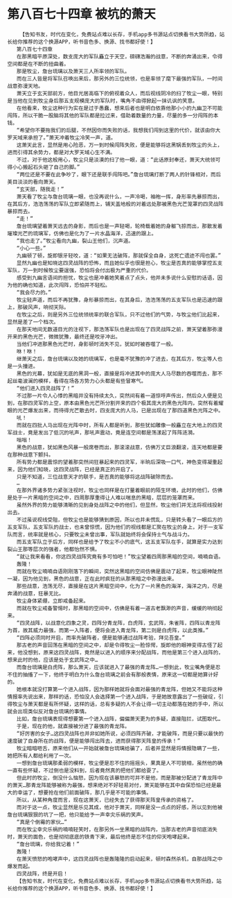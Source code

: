 # 第八百七十四章 被坑的萧天
        【告知书友，时代在变化，免费站点难以长存，手机app多书源站点切换看书大势所趋，站长给你推荐的这个换源APP，听书音色多、换源、找书都好使！】
       第八百七十四章
       在那黑暗平原深处，数支庞大的军队矗立于天空，磅礴浩瀚的战意，不断的奔涌出来，令得空间都是在不断的扭曲着。
       那是牧尘，詹台琉璃以及萧天三人所率领的军队。
       而在三人皆是将军队召唤出来后，那另外的三位统领，也是率领了麾下最强的军队，一时间战意弥漫天地。
       萧天立于玄天部前方，他目光居高临下的俯视着众人，而后视线阴冷的扫了牧尘一眼，特别是当他在见到牧尘身后那五支规模庞大的军队时，嘴角不由得掀起一抹讥讽的笑意。
       在他看来，牧尘这种行为实在是过于愚蠢，想来后者也是明白依靠他那小小的九幽卫不可能闯阵，所以干脆一股脑将其他的军队都是拉过来，借助着数量的力量，尽量的多一分闯阵的本钱。
       “希望你不要拖我们的后腿，不然因你而失败的话，我想我们闯到这里的代价，就该由你大罗天域来承担了。”萧天冲着牧尘冷笑一声，道。
       这萧天此言，显然是用心险恶，万一到时候闯阵失败，便是能够将这黑锅丢到牧尘的头上，进而引得其余势力，都是对大罗天域心生不满。
       不过，对于他这般用心，牧尘只是淡漠的扫了他一眼，道：“此话原封奉还，萧天大统领可得小心搬起石头砸了自己的脚。”
       “两位还是不要在此争吵了，眼下还是联手闯阵吧。”詹台琉璃打断了两人的针锋相对，而后美目淡淡的看向萧天。
       “玄天部，随我走！”
       萧天看了牧尘与詹台琉璃一眼，也没再说什么，一声冷喝，袖袍一挥，身形率先暴掠而出，在其后方，浩浩荡荡的军队立即紧随而上，铺天盖地般的对着远处那被黑色光芒笼罩的四灵战阵暴掠而去。
       “走！”
       詹台琉璃望着萧天远去的身影，而后也是一声轻喝，轮椅载着她的身躯飞掠而出，那散发着璀璨光芒的琉璃军，仿佛也是化为了一片水晶海洋，迅速的跟上。
       “我也走了。”牧尘看向九幽，裂山王他们，沉声道。
       “小心一些。”
       九幽顿了顿，旋即银牙轻咬，道：“如果无法破阵，那就保全自身，这死亡遗迹不闯也罢。”
       显然九幽也是知晓这四灵战阵的恐怖，而且她似乎也很是担心，牧尘是否真的能够掌控五支军队，万一到时候牧尘要逞强，恐怕将会付出极为严重的代价。
       感受到九幽言语间的担忧，牧尘也是冲着她笑着点了点头，他并未多说什么安慰的话语，因为他的确也知道，此次闯阵，恐怕并不轻松。
       “我会尽力的。”
       牧尘轻声道，而后不再犹豫，身形暴掠而出，在其身后，浩浩荡荡的五支军队也是迅速的跟上，那破风声，响彻天际。
       在牧尘之后，则是另外三位统领统率的联合军队，只不过他们的气势，与牧尘他们比起来，显然是差了一个档次。
       在那天地间无数道目光的注视下，那浩荡军队也是出现在了四灵战阵之前，萧天望着那弥漫开来的黑色光芒，微微犹豫，最终还是咬牙冲出。
       当他们冲进那黑色光芒时，身影顿时消失不见，犹如时被吞噬了一般。
       咻！咻！
       继萧天之后，詹台琉璃以及她的琉璃军，也是毫不犹豫的冲了进去，在其后方，牧尘等人也是一头撞进。
       黑色的光幕，犹如是无底的黑洞一般，直接是将冲进其中的庞大人马尽数的吞噬而去，那不起丝毫波澜的模样，看得在场各方势力心头都是有些冒寒气。
       “他们进入四灵战阵了！”
       不过那一片令人心悸的黑暗并没有持续太久，突然间有着一道惊呼声传出，然后众人便是见到，在那四灵军的上空，原本由黑色光芒所分割开来的四个极其庞大的黑色光阵内，突然有着耀眼的光芒爆发出来，而待得光芒散去时，四支庞大的人马，已是出现在了那四道黑色光阵之中。
       吼！
       而就在四批人马出现在光阵中时，所有人都是听到，那些犹如雕像一般矗立在大地上的四灵军战士，竟是发出了低沉的吼声，那吼声震动，竟是连空间都是荡漾起了阵阵涟漪。
       嗡嗡！
       黑色的战意，犹如黑色风暴一般席卷而出，那滚滚战意，仿佛万丈巨浪翻滚，连天地都是要在那种战意下颤抖。
       所有势力都是震惊的望着那突然间狂暴起来的四灵军，半晌后深吸一口气，神色变得凝重起来，因为他们知晓，这四灵战阵，已经是真正的开启了。
       只是不知道，三位战意天才的联手，是否真的能够将这战阵破除而去。
       …
       在那外界诸多势力紧张注视时，牧尘也同样是在打量着眼前的陌生环境，此时的他们，仿佛是处于一片黑暗的空间之中，四周那厚重得让人难以喘息的黑暗，层层的笼罩而来。
       虽然外界的势力能够清晰的见到身处战阵之中的他们，但显然，牧尘他们并无法将视线投射出去。
       不过虽说视线受阻，但牧尘也是能够猜到原因，所以也并未慌乱，只是转头看了一眼后方的五支军队，五支军队的战士，也未曾惊慌，因为他们的视线都是汇聚在牧尘的身上，对于一支军队而言，统率就是核心，只要牧尘未曾出事，军队就始终将会保持士气与战斗力。
       而五支军队立于后方，同样也是给予了牧尘不小的底气，这五支军队在手，就算是实力达到裂山王那等层次的强者，他都怡然不惧。
       “就让我来看看，你这四灵战阵究竟有多可怕吧！”牧尘望着四周那黑暗的空间，喃喃自语。
       轰隆！
       而就在牧尘喃喃自语刚刚落下的瞬间，突然这黑暗的空间仿佛是震动了起来，牧尘眼神陡然一凝，因为他见到，黑色的战意，正在此时疯狂的从那黑暗之中弥漫出来。
       那些战意，浩荡无尽，直接是在这片黑暗空间中，化为了一片黑色的海洋，海洋之内，尽是奔涌的战意，狂暴无比。
       牧尘身体紧绷，立即戒备起来。
       而就在牧尘戒备警惕时，那黑暗的空间中，仿佛是有着一道古老飘渺的声音，缓缓的响彻起来。
       “四灵战阵，以战意化四象之灵，四阵分青龙阵，白虎阵，玄武阵，朱雀阵，四阵以青龙阵为首，故其威力最强，而第一入阵者，便将会进入青龙阵，第二则是白虎阵，以此类推。”
       “四阵必须同时开启，而率先破阵者，便是能够通过战阵考验，拜见吾皇。”
       那古老的声音回荡在黑暗的空间之中，却是令得牧尘一脸惊愕，旋即他的眼神变得古怪了起来，他没想到，原来这四灵战阵，竟然是以进入的顺序来分配战阵，而他是第三个进入战阵的，想来此时的他，应该是处于玄武阵之中…
       而詹台琉璃是白虎阵，那么萧天，应该就进入了最强的青龙阵…一想到此，牧尘嘴角便是忍不住的抽搐了一下，他终于明白为什么詹台琉璃之前会有那般表情，原来这一切都是她算计好的。
       她根本就没打算第一个进入战阵，因为那样她就将会面对最强的青龙阵，但她又不能将这种情报率先说出来，那样的话，恐怕没人会选择第一个进入战阵，于是她故意露出了一些破绽，引得牧尘与萧天都是有所怀疑，这样的话，总有多疑的人不会让得一切主动都落在她的手中，所以就会出现类似反对詹台琉璃的事情。
       比如，詹台琉璃表现得想要第一个进入战阵，偏偏萧天更为的多疑，直接阻拦，试图取代…
       于是，现在的他，就直接被分进了最强的青龙阵。
       “好厉害的女子…这四灵战阵也并非如她所说，必须四阵齐破，才能破阵，而是只要以最快的速度破了自身所在的战阵，便是能够闯出阵去，进而获得那天阵皇的传承！”
       牧尘暗暗咂舌，原来他们从一开始就被詹台琉璃给骗了，后者并显然是将情报隐瞒了一些，她把所有人都给利用了一次。
       一想到詹台琉璃那柔弱的模样，牧尘便是忍不住的摇摇头，果真是人不可貌相，虽然他的确一直有些怀疑，不过倒也是没料到，后者竟然真的把他们都给耍了。
       但此时的牧尘，倒没什么恼怒，因为现在该暴怒的可并不是他，而是那被分配进了青龙阵中的萧天…那青龙阵能够被称为最强，想来绝对不好轻易对付，萧天能够在其中自保恐怕已经是最大的幸运了，想要抢在他们前面破阵，那几乎是不可能的事情。
       所以，从某种角度而言，现在这萧天，已经失去了获得那天阵皇传承的资格了。
       而对于这一点，牧尘显然是乐见其成，他对于萧天，同样是没一点点的好感，所以见到他被詹台琉璃狠狠的坑了一把，他只能给予一声幸灾乐祸的笑声。
       “真是个倒霉的家伙…”
       而在牧尘幸灾乐祸的喃喃轻笑时，在那另外一坐黑暗的战阵内，当那古老的声音彻底消失时，萧天的面色，也是彻彻底底的铁青下来，最后他终是忍不住的仰天咆哮起来。
       “詹台琉璃，你给我记着！”
       轰隆！
       在萧天愤怒的咆哮声中，这四灵战阵也是轰隆隆的启动起来，顿时森然杀机，自那战阵之中爆发而起。
       四灵战阵，终是开启！
       【告知书友，时代在变化，免费站点难以长存，手机app多书源站点切换看书大势所趋，站长给你推荐的这个换源APP，听书音色多、换源、找书都好使！】